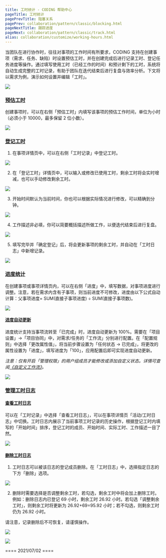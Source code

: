 ```yaml
---
title: 工时统计 - CODING 帮助中心
pageTitle: 工时统计
pagePrevTitle: 阻塞关系
pagePrev: collaboration/pattern/classic/blocking.html
pageNextTitle: 跟踪进度
pageNext: collaboration/pattern/classic/track.html
alias: collaboration/customize/working-hours.html
---
```


当团队在进行协作时，往往对事项的工作时间有所要求，CODING 支持在创建事项（需求、任务、缺陷）时设置预估工时，并在创建完成后进行记录工时、登记任务进度等操作。通过填写使用工时（已经工作的时间）和预计剩下的工时，系统将自动生成完整的工时记录，有助于团队在迭代结束后进行复盘与效率分析。下文将以需求为例，演示如何设置并编辑「工时」。

![](https://help-assets.codehub.cn/enterprise/20210628145616.png)

### [预估工时](#predict)

创建事项时，可以在右侧「预估工时」内填写该事项的预估工作时间，单位为小时（必须小于 10000，最多保留 2 位小数）。

![](https://help-assets.codehub.cn/enterprise/20210628155907.png)

### [登记工时](#register)

1.  在事项详情页中，可以在右侧「工时记录」中登记工时。

![](https://help-assets.codehub.cn/enterprise/20210628162010.png)

2.  在「登记工时」详情页中，可以输入或修改已使用工时，剩余工时将会实时增减，也可以手动修改剩余工时。

![](https://help-assets.codehub.cn/enterprise/20210628162541.png)

3.  开始时间默认为当前时间，你也可以根据实际情况进行修改，可以精确到分钟。

![](https://help-assets.codehub.cn/enterprise/20210628164027.png)

4.  工作描述非必填，你可以简要概括描述所做工作，以便迭代结束后进行复盘。

![](https://help-assets.codehub.cn/enterprise/20210628164302.png)

5.  填写完毕并「确定登记」后，将会更新事项的剩余工时，并自动在「工时日志」中新增记录。

![](https://help-assets.codehub.cn/enterprise/20210628164737.png)

### [进度统计](#progress)

在创建事项或事项详情页内，可以在右侧「进度」中，填写数据，对事项进度进行调整。注意，若在需求内含有子事项，则当前进度不可修改，进度由以下公式自动计算：父事项进度= SUM(直接子事项进度) ÷ SUM(直接子事项数)。

![](https://help-assets.codehub.cn/enterprise/20210628174008.png)

#### [进度自动更新](#automatically-update )

进度统计支持当事项流转至「已完成」时，进度自动更新为 100%。需要在「项目设置」->「项目协同」中，对需求/任务的「工作流」分别进行配置。在「配置规则」中选择「更改属性值」，将当前步骤设置为「任何状态 -> 已完成」，将更改的属性设置为「进度」，填写进度为「100」，应用配置后即可实现进度自动更新。

*注意：仅有开启「管理权限」的用户组成员才能修改或添加自定义状态。详情可查阅[《自定义工作流》](/docs/collaboration/customize/workflow.html)。*

![](https://help-assets.codehub.cn/enterprise/20210707164733.png)

### [管理工时日志](#management)

#### [查看工时日志](#check)

可以在「工时记录」中选择「查看工时日志」，可以在事项详情页「活动/工时日志」中切换。工时日志内展示了当前事项工时记录的历史操作，根据登记工时内填写的「开始时间」排序，登记工时的成员、开始时间、实际工时、工作描述一目了然。

![](https://help-assets.codehub.cn/enterprise/20210628170350.png)

#### [删除工时日志](#delete)

1.  工时日志可以被该日志的登记成员删除。在「工时日志」中，选择指定日志的下方「删除」选项。

![](https://help-assets.codehub.cn/enterprise/20210628171018.png)

2.  删除时需要选择是否调整剩余工时，若勾选，剩余工时中将会加上删除工时。
例如：删除日志内已登记 69 小时，剩余工时 26.92 小时。若勾选「调整剩余工时」，则剩余工时将更新为 26.92+69=95.92 小时；若不勾选，则剩余工时仍为 26.92 小时。

请注意，记录删除后不可恢复，请谨慎操作。

![](https://help-assets.codehub.cn/enterprise/20210628172206.png)

![](https://help-assets.codehub.cn/enterprise/20210628172249.png)

==== 2021/07/02 ====
